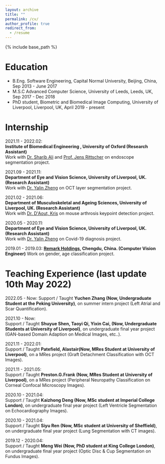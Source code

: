 ```yaml
---
layout: archive
title: ""
permalink: /cv/
author_profile: true
redirect_from:
  - /resume
---
```


{% include base_path %}

Education
======
* B.Eng. Software Engineering, Capital Normal University, Beijing, China, Sep 2013 - June 2017
* M.S.C Advanced Computer Science, University of Leeds, Leeds, UK, Sep 2017 - Dec 2018
* PhD student, Biometric and Biomedical Image Computing, University of Liverpool, Liverpool, UK, April 2019 - present


Internship
======
2021.11 - 2022.02:  
**Institute of Biomedical Engineering , University of Oxford (Research Assistant)**  
Work with [Dr. Sharib Ali](https://eng.ox.ac.uk/people/sharib-ali/) and [Prof.  Jens Rittscher](https://www.ndm.ox.ac.uk/team/jens-rittscher) on endoscope segmentation project. 

2021.09 - 2021.11:  
**Department of Eye and Vision Science, University of Liverpool, UK. (Research Assistant)**  
Work with [Dr. Yalin Zheng](https://www.liverpool.ac.uk/life-course-and-medical-sciences/staff/yalin-zheng/) on OCT layer segmentation project.  

2021.02 - 2021.06:  
**Department of Musculoskeletal and Ageing Sciences, University of Liverpool, UK. (Research Assistant)**  
Work with [Dr. D'Aout, Kris](https://www.liverpool.ac.uk/life-course-and-medical-sciences/staff/kris-daout/) on mouse arthrosis keypoint detection project.  

2020.05 - 2020.11:  
**Department of Eye and Vision Science, University of Liverpool, UK. (Research Assistant)**  
Work with [Dr. Yalin Zheng](https://www.liverpool.ac.uk/life-course-and-medical-sciences/staff/yalin-zheng/) on Covid-19 diagnosis project.

2019.01 - 2019.03: 
**[Remark Holdings](https://www.remarkholdings.com/), Chengdu, China. (Computer Vision Engineer)**
Work on gender, age classification project.  


Teaching Experience (last update 10th May 2022)
======
2022.05 - Now:
Support / Taught **Yuchen Zhang (Now, Undergraduate Student at the Peking University)**, on summer intern project (Left Atrial and Scar Quantification).

2021.10 - Now:  
Support / Taught **Shuyue Shen, Taoyi Qi, Yixin Cai, (Now, Undergraduate Students at University of Liverpool)**, on undergraduate final year project (GAN-based Domain Adaption on Medical Images, etc..).   

2021.11 - 2022.01:  
Support / Taught **Patefield, Alastair(Now, MRes Student at University of Liverpool)**, on a MRes project (Graft Detachment Classification with OCT Images).   

2021.11 - 2021.05:  
Support / Taught **Preston.G.Frank (Now, MRes Student at University of Liverpool)**, on a MRes project (Peripheral Neuropathy Classification on Corneal Confocal Microscopy Images).  

2020.10 - 2021.04:  
Support / Taught **Kaizhong Deng (Now, MSc student at Imperial College London)**, on undergraduate final year project (Left Ventricle Segmentation on Echocardiography Images).  

2020.10 - 2021.04:  
Support / Taught **Siyu Ren (Now, MSc student at University of Sheffield)**, on undergraduate final year project (Lung Segmentation with CT images).  

2019.12 - 2020.04:  
Support / Taught **Meng Wei (Now, PhD student at King College London)**, on undergraduate final year project (Optic Disc & Cup Segmentation on Fundus Images).  


  



